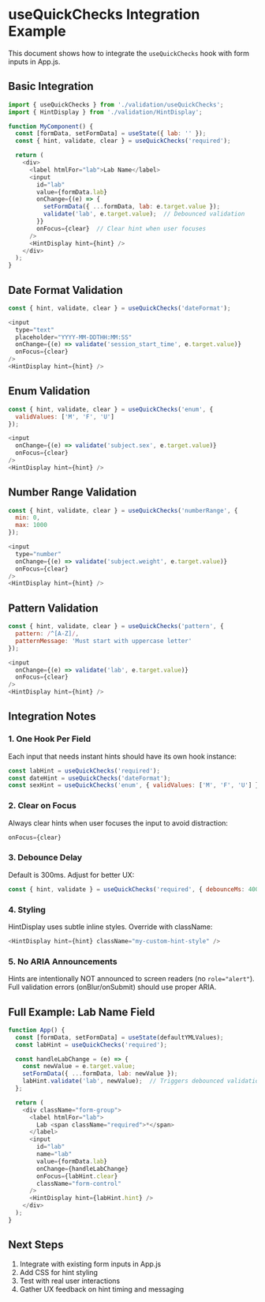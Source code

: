 # useQuickChecks Integration Example

This document shows how to integrate the `useQuickChecks` hook with form inputs in App.js.

## Basic Integration

```javascript
import { useQuickChecks } from './validation/useQuickChecks';
import { HintDisplay } from './validation/HintDisplay';

function MyComponent() {
  const [formData, setFormData] = useState({ lab: '' });
  const { hint, validate, clear } = useQuickChecks('required');

  return (
    <div>
      <label htmlFor="lab">Lab Name</label>
      <input
        id="lab"
        value={formData.lab}
        onChange={(e) => {
          setFormData({ ...formData, lab: e.target.value });
          validate('lab', e.target.value);  // Debounced validation
        }}
        onFocus={clear}  // Clear hint when user focuses
      />
      <HintDisplay hint={hint} />
    </div>
  );
}
```

## Date Format Validation

```javascript
const { hint, validate, clear } = useQuickChecks('dateFormat');

<input
  type="text"
  placeholder="YYYY-MM-DDTHH:MM:SS"
  onChange={(e) => validate('session_start_time', e.target.value)}
  onFocus={clear}
/>
<HintDisplay hint={hint} />
```

## Enum Validation

```javascript
const { hint, validate, clear } = useQuickChecks('enum', {
  validValues: ['M', 'F', 'U']
});

<input
  onChange={(e) => validate('subject.sex', e.target.value)}
  onFocus={clear}
/>
<HintDisplay hint={hint} />
```

## Number Range Validation

```javascript
const { hint, validate, clear } = useQuickChecks('numberRange', {
  min: 0,
  max: 1000
});

<input
  type="number"
  onChange={(e) => validate('subject.weight', e.target.value)}
  onFocus={clear}
/>
<HintDisplay hint={hint} />
```

## Pattern Validation

```javascript
const { hint, validate, clear } = useQuickChecks('pattern', {
  pattern: /^[A-Z]/,
  patternMessage: 'Must start with uppercase letter'
});

<input
  onChange={(e) => validate('lab', e.target.value)}
  onFocus={clear}
/>
<HintDisplay hint={hint} />
```

## Integration Notes

### 1. One Hook Per Field

Each input that needs instant hints should have its own hook instance:

```javascript
const labHint = useQuickChecks('required');
const dateHint = useQuickChecks('dateFormat');
const sexHint = useQuickChecks('enum', { validValues: ['M', 'F', 'U'] });
```

### 2. Clear on Focus

Always clear hints when user focuses the input to avoid distraction:

```javascript
onFocus={clear}
```

### 3. Debounce Delay

Default is 300ms. Adjust for better UX:

```javascript
const { hint, validate } = useQuickChecks('required', { debounceMs: 400 });
```

### 4. Styling

HintDisplay uses subtle inline styles. Override with className:

```javascript
<HintDisplay hint={hint} className="my-custom-hint-style" />
```

### 5. No ARIA Announcements

Hints are intentionally NOT announced to screen readers (no `role="alert"`).
Full validation errors (onBlur/onSubmit) should use proper ARIA.

## Full Example: Lab Name Field

```javascript
function App() {
  const [formData, setFormData] = useState(defaultYMLValues);
  const labHint = useQuickChecks('required');

  const handleLabChange = (e) => {
    const newValue = e.target.value;
    setFormData({ ...formData, lab: newValue });
    labHint.validate('lab', newValue);  // Triggers debounced validation
  };

  return (
    <div className="form-group">
      <label htmlFor="lab">
        Lab <span className="required">*</span>
      </label>
      <input
        id="lab"
        name="lab"
        value={formData.lab}
        onChange={handleLabChange}
        onFocus={labHint.clear}
        className="form-control"
      />
      <HintDisplay hint={labHint.hint} />
    </div>
  );
}
```

## Next Steps

1. Integrate with existing form inputs in App.js
2. Add CSS for hint styling
3. Test with real user interactions
4. Gather UX feedback on hint timing and messaging
